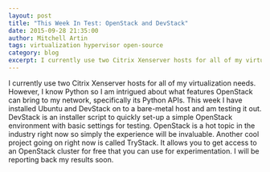 ```yaml
---
layout: post
title: "This Week In Test: OpenStack and DevStack"
date: 2015-09-28 21:35:00
author: Mitchell Artin
tags: virtualization hypervisor open-source
category: blog
excerpt: I currently use two Citrix Xenserver hosts for all of my virtualization needs.  However, I know Python so I am intrigued about what features OpenStack can bring to my network, specifically its Python APIs.  This week I have installed Ubuntu and DevStack on to a bare-metal host and am testing it out.
---
```

I currently use two Citrix Xenserver hosts for all of my virtualization needs.  However, I know Python so I am intrigued about what features OpenStack can bring to my network, specifically its Python APIs.  This week I have installed Ubuntu and DevStack on to a bare-metal host and am testing it out.  DevStack is an installer script to quickly set-up a simple OpenStack environment with basic settings for testing.  OpenStack is a hot topic in the industry right now so simply the experience will be invaluable.  Another cool project going on right now is called TryStack.  It allows you to get access to an OpenStack cluster for free that you can use for experimentation.  I will be reporting back my results soon.